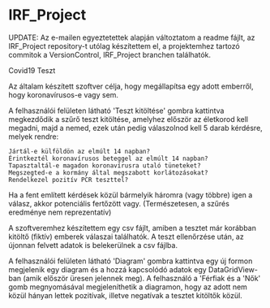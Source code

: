 # IRF_Project
UPDATE: Az e-mailen egyeztetettek alapján változtatom a readme fájlt, az  IRF_Project repository-t utólag készítettem el, a projektemhez tartozó commitok a VersionControl, IRF_Project branchen találhatók.

Covid19 Teszt

Az általam készített szoftver célja, hogy megállapítsa egy adott emberről, hogy koronavírusos-e vagy sem.

A felhasználói felületen látható 'Teszt kitöltése' gombra kattintva megkezdődik a szűrő teszt kitöltése, amelyhez először az életkorod kell megadni, majd a nemed, ezek után pedig válaszolnod kell 5 darab kérdésre, melyek rendre:

	Jártál-e külföldön az elmúlt 14 napban?
	Érintkeztél koronavírusos beteggel az elmúlt 14 napban?
	Tapasztaltál-e magadon koronavírusra utaló tüneteket?
	Megszegted-e a kormány által megszabott korlátozásokat?
	Rendelkezel pozitív PCR teszttel?
	
Ha a fent említett kérdések közül bármelyik háromra (vagy többre) igen a válasz, akkor potenciális fertőzött vagy. (Természetesen, a szűrés eredménye nem reprezentatív)
	
A szoftveremhez készítettem egy csv fájlt, amiben a tesztet már korábban kitöltő (fiktív) emberek válaszai találhatók. A teszt ellenőrzése után, az újonnan felvett adatok is belekerülnek a csv fájlba.

A felhasználói felületen látható 'Diagram' gombra kattintva egy új formon megjelenik egy diagram és a hozzá kapcsolódó adatok egy DataGridView-ban (amik először üresen jelennek meg). A felhasználó a 'Férfiak és a 'Nők' gomb megnyomásával megjeleníthetik a diagramon, hogy az adott nem közül hányan lettek pozitívak, illetve negatívak a tesztet kitöltők közül.










